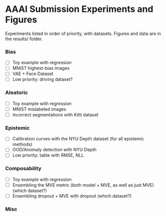 # AAAI Submission Experiments and Figures
Experiments listed in order of priority, with datasets. Figures and data are in the results/ folder.

### Bias
- [ ] Toy example with regression
- [ ] MNIST highest-bias images
- [ ] VAE + Face Dataset
- [ ] Low priority: driving dataset?

### Aleatoric
- [ ] Toy example with regression
- [ ] MNIST mislabeled images
- [ ] Incorrect segmentations with Kitti dataset

### Epistemic
- [ ] Calibration curves with the NYU Depth dataset (for all epistemic methods)
- [ ] OOD/Anomaly detection with NYU Depth
- [ ] Low priority: table with RMSE, NLL

### Composability
- [ ] Toy example with regression
- [ ] Ensembling the MVE metric (both model + MVE, as well as just MVE) (which dataset?)
- [ ] Ensembling dropout + MVE with dropout (which dataset?)

### Misc